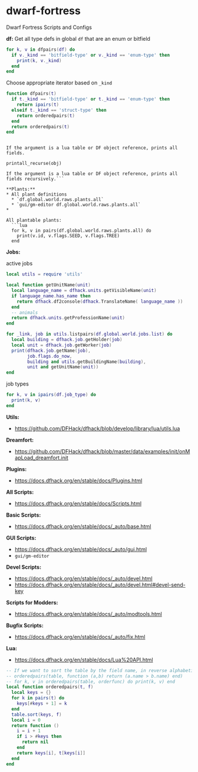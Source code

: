 # dwarf-fortress
Dwarf Fortress Scripts and Configs

**df:**
Get all type defs in global `df` that are an enum or bitfield
```lua
for k, v in dfpairs(df) do
  if v._kind == 'bitfield-type' or v._kind == 'enum-type' then
    print(k, v._kind)
  end
end
```

Choose appropriate iterator based on `_kind`
```lua
function dfpairs(t)
  if t._kind == 'bitfield-type' or t._kind == 'enum-type' then
    return ipairs(t)
  elseif t._kind == 'struct-type' then
    return orderedpairs(t)
  end
  return orderedpairs(t)
end
```

```printall(obj)

If the argument is a lua table or DF object reference, prints all fields.

printall_recurse(obj)

If the argument is a lua table or DF object reference, prints all fields recursively.```

**Plants:**
* All plant definitions
  * `df.global.world.raws.plants.all`
  * `gui/gm-editor df.global.world.raws.plants.all`
* 

All plantable plants:
  ```lua
  for k, v in pairs(df.global.world.raws.plants.all) do
    print(v.id, v.flags.SEED, v.flags.TREE)
  end
```

**Jobs:**

active jobs
```lua
local utils = require 'utils'

local function getUnitName(unit)
  local language_name = dfhack.units.getVisibleName(unit)
  if language_name.has_name then
    return dfhack.df2console(dfhack.TranslateName( language_name ))
  end
  -- animals
  return dfhack.units.getProfessionName(unit)
end

for _link, job in utils.listpairs(df.global.world.jobs.list) do
  local building = dfhack.job.getHolder(job)
  local unit = dfhack.job.getWorker(job)
  print(dfhack.job.getName(job),
        job.flags.do_now,
        building and utils.getBuildingName(building),
        unit and getUnitName(unit))
end
```

job types
```lua
for k, v in ipairs(df.job_type) do
  print(k, v)
end
```


**Utils:**
* <https://github.com/DFHack/dfhack/blob/develop/library/lua/utils.lua>

**Dreamfort:**
* <https://github.com/DFHack/dfhack/blob/master/data/examples/init/onMapLoad_dreamfort.init>

**Plugins:**
* <https://docs.dfhack.org/en/stable/docs/Plugins.html>

**All Scripts:**
* <https://docs.dfhack.org/en/stable/docs/Scripts.html>

**Basic Scripts:**
* <https://docs.dfhack.org/en/stable/docs/_auto/base.html>

**GUI Scripts:**
* <https://docs.dfhack.org/en/stable/docs/_auto/gui.html>
* `gui/gm-editor`

**Devel Scripts:**
* <https://docs.dfhack.org/en/stable/docs/_auto/devel.html>
* <https://docs.dfhack.org/en/stable/docs/_auto/devel.html#devel-send-key>

**Scripts for Modders:**
* <https://docs.dfhack.org/en/stable/docs/_auto/modtools.html>

**Bugfix Scripts:**
* <https://docs.dfhack.org/en/stable/docs/_auto/fix.html>

**Lua:**
* https://docs.dfhack.org/en/stable/docs/Lua%20API.html


```lua
-- If we want to sort the table by the field name, in reverse alphabetical order, we just write this:
-- orderedpairs(table, function (a,b) return (a.name > b.name) end)
-- for k, v in orderedpairs(table, orderfunc) do print(k, v) end
local function orderedpairs(t, f)
  local keys = {}
  for k in pairs(t) do
    keys[#keys + 1] = k
  end
  table.sort(keys, f)
  local i = 0
  return function ()
    i = i + 1
    if i > #keys then
      return nil
    end
    return keys[i], t[keys[i]]
  end
end
```
